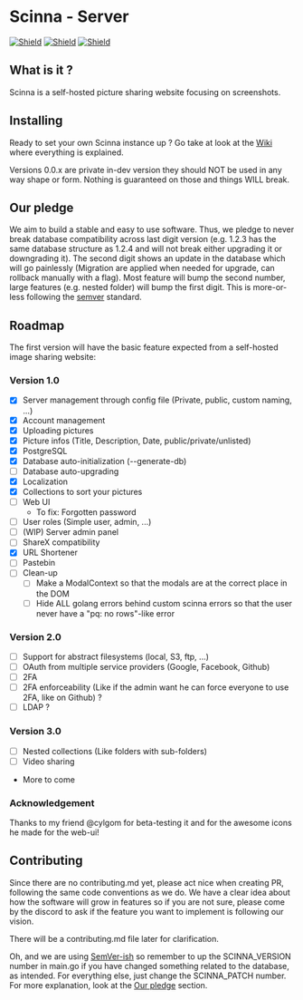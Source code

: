 # Scinna - Server
[![Shield](https://img.shields.io/website?down_color=%2387E7E1&down_message=Website&label=Our&up_color=%2387E7E1&up_message=Website&url=https%3A%2F%2Fscinna.app)](https://scinna.app)
[![Shield](https://discordapp.com/api/guilds/806593726859837460/widget.png?style=shield)](https://discord.gg/EYdDb72fR2)
[![Shield](https://img.shields.io/reddit/subreddit-subscribers/Scinna?color=%2387E7E1&label=Reddit%20r%2FScinna)](https://reddit.com/r/Scinna)

## What is it ?

Scinna is a self-hosted picture sharing website focusing on screenshots.

## Installing

Ready to set your own Scinna instance up ? Go take at look at the [Wiki](https://github.com/scinna/server/wiki) where everything is explained.

Versions 0.0.x are private in-dev version they should NOT be used in any way shape or form. Nothing is guaranteed on those and things WILL break.

## Our pledge

We aim to build a stable and easy to use software. Thus, we pledge to never break database compatibility across last digit version (e.g. 1.2.3 has the same database structure as 1.2.4 and will not break either upgrading it or downgrading it). The second digit shows an update in the database which will go painlessly (Migration are applied when needed for upgrade, can rollback manually with a flag). Most feature will bump the second number, large features (e.g. nested folder) will bump the first digit. This is more-or-less following the [semver](https://semver.org) standard.

## Roadmap

The first version will have the basic feature expected from a self-hosted image sharing website:

### Version 1.0

- [x] Server management through config file (Private, public, custom naming, ...)
- [x] Account management
- [x] Uploading pictures
- [x] Picture infos (Title, Description, Date, public/private/unlisted)
- [x] PostgreSQL
- [x] Database auto-initialization (--generate-db)
- [ ] Database auto-upgrading
- [x] Localization
- [x] Collections to sort your pictures
- [ ] Web UI
    - To fix: Forgotten password
- [ ] User roles (Simple user, admin, ...)
- [ ] (WIP) Server admin panel
- [ ] ShareX compatibility
- [x] URL Shortener
- [ ] Pastebin
- [ ] Clean-up
    - [ ] Make a ModalContext so that the modals are at the correct place in the DOM
    - [ ] Hide ALL golang errors behind custom scinna errors so that the user never have a "pq: no rows"-like error

### Version 2.0

- [ ] Support for abstract filesystems (local, S3, ftp, ...)
- [ ] OAuth from multiple service providers (Google, Facebook, Github)
- [ ] 2FA
- [ ] 2FA enforceability (Like if the admin want he can force everyone to use 2FA, like on Github) ?
- [ ] LDAP ?

### Version 3.0

- [ ] Nested collections (Like folders with sub-folders)
- [ ] Video sharing
- More to come

### Acknowledgement

Thanks to my friend @cylgom for beta-testing it and for the awesome icons he made for the web-ui!

## Contributing

Since there are no contributing.md yet, please act nice when creating PR, following the same code conventions as we do. We have a clear idea about how the software will grow in features so if you are not sure, please come by the discord to ask if the feature you want to implement is following our vision.

There will be a contributing.md file later for clarification.

Oh, and we are using [SemVer-ish](https://semver.org/) so remember to up the SCINNA_VERSION number in main.go if you have changed something related to the database, as intended. For everything else, just change the SCINNA_PATCH number. For more explanation, look at the [Our pledge](#our-pledge) section.
